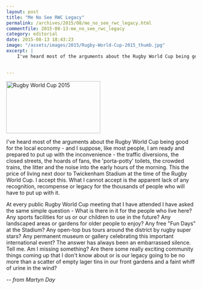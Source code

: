 ```yaml
---
layout: post
title: "Me No See RWC Legacy"
permalink: /archives/2015/08/me_no_see_rwc_legacy.html
commentfile: 2015-08-13-me_no_see_rwc_legacy
category: editorial
date: 2015-08-13 18:43:23
image: "/assets/images/2015/Rugby-World-Cup-2015_thumb.jpg"
excerpt: |
    I've heard most of the arguments about the Rugby World Cup being good for the local economy - and I suppose, like most people, I am ready and prepared to put up with the inconvenience - the traffic diversions, the closed streets, the hoards of fans, the 'porta-potty' toilets, the crowded trains, the litter and the noise into the early hours of the morning. This the price of living next door to Twickenham Stadium at the time of the Rugby World Cup. I accept this. What I cannot accept is the apparent lack of any recognition, recompense or legacy for the thousands of people who will have to put up with it.
    

---
```


<a href="/assets/images/2015/Rugby-World-Cup-2015.jpg" title="See larger version of - Rugby World Cup 2015"><img src="/assets/images/2015/Rugby-World-Cup-2015_thumb.jpg" width="250" height="139" alt="Rugby World Cup 2015" class="photo right" /></a>

I've heard most of the arguments about the Rugby World Cup being good for the local economy - and I suppose, like most people, I am ready and prepared to put up with the inconvenience - the traffic diversions, the closed streets, the hoards of fans, the 'porta-potty' toilets, the crowded trains, the litter and the noise into the early hours of the morning. This the price of living next door to Twickenham Stadium at the time of the Rugby World Cup. I accept this. What I cannot accept is the apparent lack of any recognition, recompense or legacy for the thousands of people who will have to put up with it.

At every public Rugby World Cup meeting that I have attended I have asked the same simple question - What is there in it for the people who live here? Any sports facilities for us or our children to use in the future? Any landscaped areas or gardens for older people to enjoy? Any free "Fun Days" at the Stadium? Any open-top bus tours around the district by rugby super stars? Any permanent museum or gallery celebrating this important international event? The answer has always been an embarrassed silence. Tell me. Am I missing something? Are there some really exciting community things coming up that I don't know about or is our legacy going to be no more than a scatter of empty lager tins in our front gardens and a faint whiff of urine in the wind?

<cite>-- from Martyn Day</cite>
